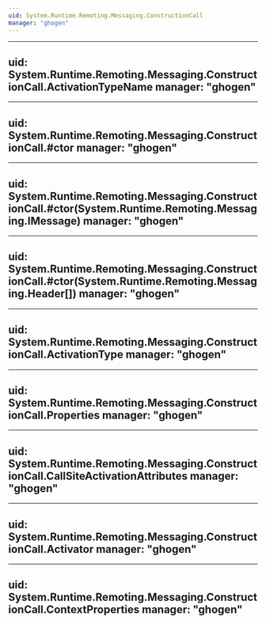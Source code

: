 ```yaml
---
uid: System.Runtime.Remoting.Messaging.ConstructionCall
manager: "ghogen"
---
```


---
uid: System.Runtime.Remoting.Messaging.ConstructionCall.ActivationTypeName
manager: "ghogen"
---

---
uid: System.Runtime.Remoting.Messaging.ConstructionCall.#ctor
manager: "ghogen"
---

---
uid: System.Runtime.Remoting.Messaging.ConstructionCall.#ctor(System.Runtime.Remoting.Messaging.IMessage)
manager: "ghogen"
---

---
uid: System.Runtime.Remoting.Messaging.ConstructionCall.#ctor(System.Runtime.Remoting.Messaging.Header[])
manager: "ghogen"
---

---
uid: System.Runtime.Remoting.Messaging.ConstructionCall.ActivationType
manager: "ghogen"
---

---
uid: System.Runtime.Remoting.Messaging.ConstructionCall.Properties
manager: "ghogen"
---

---
uid: System.Runtime.Remoting.Messaging.ConstructionCall.CallSiteActivationAttributes
manager: "ghogen"
---

---
uid: System.Runtime.Remoting.Messaging.ConstructionCall.Activator
manager: "ghogen"
---

---
uid: System.Runtime.Remoting.Messaging.ConstructionCall.ContextProperties
manager: "ghogen"
---

